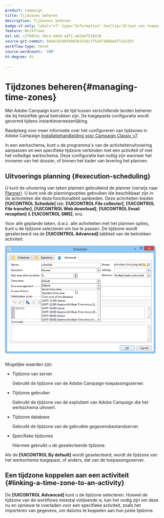 ```yaml
---
product: campaign
title: Tijdzones beheren
description: Tijdzones beheren
badge-v7-only: label="v7" type="Informative" tooltip="Alleen van toepassing op Campaign Classic v7"
feature: Workflows
exl-id: c2f6033c-30cd-4eb4-adf1-ab2de7510220
source-git-commit: 8debcd3d8fb883b3316cf75187a86bebf15a1d31
workflow-type: tm+mt
source-wordcount: '289'
ht-degree: 4%

---
```


# Tijdzones beheren{#managing-time-zones}



Met Adobe Campaign kunt u de tijd tussen verschillende landen beheren die bij hetzelfde geval betrokken zijn. De toegepaste configuratie wordt gevormd tijdens instantieverwezenlijking.

Raadpleeg voor meer informatie over het configureren van tijdzones in Adobe Campaign [Installatiehandleiding voor Campaign Classic v7](../../installation/using/time-zone-management.md).

In een werkschema, kunt u de programma&#39;s van de activiteitenuitvoering aanpassen en een specifieke tijdzone verbinden met een activiteit of met het volledige werkschema. Deze configuratie kan nuttig zijn wanneer het invoeren van het dossier, of binnen het kader van levering het plannen.

## Uitvoerings planning {#execution-scheduling}

U kunt de uitvoering van taken plannen gebruikend de planner (verwijs naar [Planner](scheduler.md)). U kunt ook de planningsopties gebruiken die beschikbaar zijn in de activiteiten die deze functionaliteit aanbieden. Deze activiteiten bieden **[!UICONTROL Schedule]** tab: **[!UICONTROL File collector]**, **[!UICONTROL File transfer]**, **[!UICONTROL Web download]**, **[!UICONTROL Email reception]** &amp; **[!UICONTROL SMS]**, enz.

Voor alle geplande taken, d.w.z. alle activiteiten met het plannen opties, kunt u de tijdzone selecteren om toe te passen. De tijdzone wordt geselecteerd via de **[!UICONTROL Advanced]** tabblad van de betrokken activiteit:

![](assets/wf-timezone-in-a-box.png)

Mogelijke waarden zijn:

* Tijdzone van server

  Gebruikt de tijdzone van de Adobe Campaign-toepassingsserver.

* Tijdzone gebruiker

  Gebruikt de tijdzone van de exploitant van Adobe Campaign die het werkschema uitvoert.

* Tijdzone database

  Gebruikt de tijdzone van de gebruikte gegevensbestandserver.

* Specifieke tijdzones

  Hiermee gebruikt u de geselecteerde tijdzone.

Als de **[!UICONTROL By default]** wordt geselecteerd, wordt de tijdzone van het werkschema toegepast, of anders, dat van de toepassingsserver.

## Een tijdzone koppelen aan een activiteit {#linking-a-time-zone-to-an-activity}

De **[!UICONTROL Advanced]** kunt u de tijdzone selecteren. Hoewel de tijdzone van de workflows meestal voldoende is, kan het nodig zijn om deze nu en opnieuw te overladen voor een specifieke activiteit, zoals het importeren van gegevens, om datums te koppelen aan hun juiste tijdzone.
